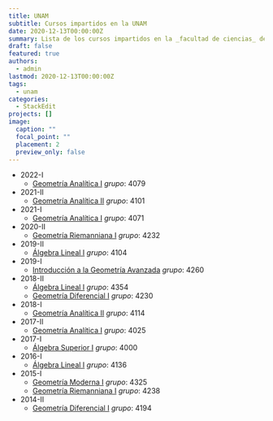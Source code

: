 ```yaml
---
title: UNAM
subtitle: Cursos impartidos en la UNAM
date: 2020-12-13T00:00:00Z
summary: Lista de los cursos impartidos en la _facultad de ciencias_ de la UNAM
draft: false
featured: true
authors:
  - admin
lastmod: 2020-12-13T00:00:00Z
tags:
  - unam
categories:
  - StackEdit
projects: []
image:
  caption: ""
  focal_point: ""
  placement: 2
  preview_only: false
---
```


- 2022-I
  - [Geometría Analítica I](http://www.fciencias.unam.mx/docencia/horarios/presentacion/326910) _grupo_: 4079
- 2021-II
  - [Geometría Analítica II](http://www.fciencias.unam.mx/docencia/horarios/presentacion/322131) _grupo_: 4101
- 2021-I
  - [Geometría Analítica I](http://www.fciencias.unam.mx/docencia/horarios/presentacion/316885) _grupo_: 4071
- 2020-II
  - [Geometría Riemanniana I](http://www.fciencias.unam.mx/docencia/horarios/presentacion/311069) _grupo_: 4232
- 2019-II
  - [Álgebra Lineal I](http://www.fciencias.unam.mx/docencia/horarios/presentacion/300759) _grupo_: 4104
- 2019-I
  - [Introducción a la Geometría Avanzada](http://www.fciencias.unam.mx/docencia/horarios/presentacion/295665) _grupo_: 4260
- 2018-II
  - [Álgebra Lineal I](https://www.fciencias.unam.mx/docencia/horarios/presentacion/291682) _grupo_: 4354
  - [Geometría Diferencial I](http://www.fciencias.unam.mx/docencia/horarios/presentacion/290665) _grupo_: 4230
- 2018-I
  - [Geometría Analítica II](https://www.fciencias.unam.mx/docencia/horarios/presentacion/285482) _grupo_: 4114
- 2017-II
  - [Geometría Analítica I](https://www.fciencias.unam.mx/docencia/horarios/presentacion/279725) _grupo_: 4025
- 2017-I
  - [Álgebra Superior I](https://www.fciencias.unam.mx/docencia/horarios/presentacion/274119) _grupo_: 4000
- 2016-I
  - [Álgebra Lineal I](https://www.fciencias.unam.mx/docencia/horarios/presentacion/264046) _grupo_: 4136
- 2015-I
  - [Geometría Moderna I](https://www.fciencias.unam.mx/docencia/horarios/presentacion/246141) _grupo_: 4325
  - [Geometría Riemanniana I](https://www.fciencias.unam.mx/docencia/horarios/presentacion/244939) _grupo_: 4238
- 2014-II
  - [Geometría Diferencial I](https://www.fciencias.unam.mx/docencia/horarios/presentacion/241018) _grupo_: 4194
